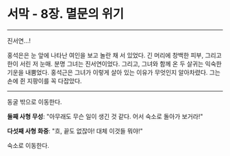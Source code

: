 # 서막 - 8장. 멸문의 위기

---

진서연...!

홍석은은 눈 앞에 나타난 여인을 보고 놀란 채 서 있었다. 긴 머리에 창백한 피부, 그리고 한이 서린 저 눈매. 분명 그녀는 진서연이었다. 그리고, 그녀와 함께 온 두 살귀는 익숙한 기운을 내뿜었다. 홍석근은 그녀가 이렇게 살아 있는 이유가 무엇인지 알아차렸다. 그는 손에 쥔 지팡이를 꼭 다잡았다.

---

동굴 밖으로 이동한다.

**둘째 사형 무성**: "아무래도 무슨 일이 생긴 것 같다. 어서 숙소로 돌아가 보거라!"

**다섯째 사형 화중**: "흐, 끝도 없잖아! 대체 이것들 뭐야!"

숙소로 이동한다.
